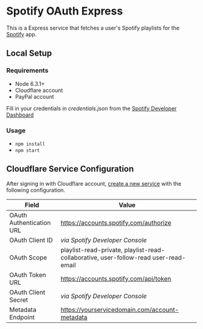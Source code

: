 # Spotify OAuth Express

This is a Express service that fetches a user's Spotify playlists for
the [Spotify](https://github.com/CloudflareApps/PayPal) app.

## Local Setup

### Requirements

- Node 6.3.1+
- Cloudflare account
- PayPal account

Fill in your credentials in _credentials.json_ from the
[Spotify Developer Dashboard](https://developer.spotify.com/my-applications)

### Usage

- `npm install`
- `npm start`

## Cloudflare Service Configuration

After signing in with Cloudflare account,
[create a new service](https://www.cloudflare.com/apps/services/new) with the following configuration.

| Field                    | Value                                                                                |
|--------------------------|--------------------------------------------------------------------------------------|
| OAuth Authentication URL | https://accounts.spotify.com/authorize                                               |
| OAuth Client ID          | _via Spotify Developer Console_                                                      |
| OAuth Scope              | playlist-read-private, playlist-read-collaborative, user-follow-read user-read-email |
| OAuth Token URL          | https://accounts.spotify.com/api/token                                               |
| OAuth Client Secret      | _via Spotify Developer Console_                                                      |
| Metadata Endpoint        | https://yourservicedomain.com/account-metadata                                       |
